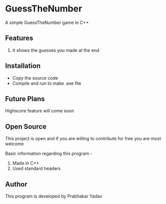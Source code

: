 # GuessTheNumber
A simple GuessTheNumber game in C++ 

## Features 
1. It shows the guesses you made at the end

## Installation 
- Copy the source code 
- Compile and run to make .exe file

## Future Plans
Highscore feature will come soon

## Open Source 
This project is open and if you are willing to contribute for free you are most welcome 

Basic information regarding this program -
1. Made in C++
2. Used standard headers 

## Author
This program is developed by Prabhakar Yadav